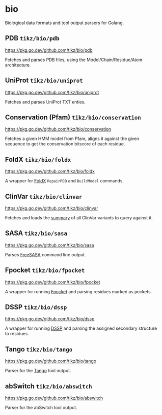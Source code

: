 # bio
Biological data formats and tool output parsers for Golang.

## PDB `tikz/bio/pdb`
https://pkg.go.dev/github.com/tikz/bio/pdb

Fetches and parses PDB files, using the Model/Chain/Residue/Atom architecture.

## UniProt `tikz/bio/uniprot`
https://pkg.go.dev/github.com/tikz/bio/uniprot

Fetches and parses UniProt TXT enties.

## Conservation (Pfam) `tikz/bio/conservation`
https://pkg.go.dev/github.com/tikz/bio/conservation

Fetches a given HMM model from Pfam, aligns it against the given sequence to get the conservation bitscore of each residue.

## FoldX `tikz/bio/foldx`
https://pkg.go.dev/github.com/tikz/bio/foldx

A wrapper for [FoldX](http://foldxsuite.crg.eu/) `RepairPDB` and `BuildModel` commands.

## ClinVar `tikz/bio/clinvar`
https://pkg.go.dev/github.com/tikz/bio/clinvar

Fetches and loads the [summary](https://www.ncbi.nlm.nih.gov/clinvar/docs/ftp_primer/) of all ClinVar variants to query against it.

## SASA `tikz/bio/sasa`
https://pkg.go.dev/github.com/tikz/bio/sasa

Parses [FreeSASA](https://freesasa.github.io/) command line output.

## Fpocket `tikz/bio/fpocket`
https://pkg.go.dev/github.com/tikz/bio/fpocket

A wrapper for running [Fpocket](http://fpocket.sourceforge.net/) and parsing residues marked as pockets.

## DSSP `tikz/bio/dssp`
https://pkg.go.dev/github.com/tikz/bio/dssp

A wrapper for running [DSSP](https://swift.cmbi.umcn.nl/gv/dssp/) and parsing the assigned secondary structure to residues.

## Tango `tikz/bio/tango`
https://pkg.go.dev/github.com/tikz/bio/tango

Parser for the [Tango](http://tango.crg.es/) tool output.

## abSwitch `tikz/bio/abswitch`
https://pkg.go.dev/github.com/tikz/bio/abswitch

Parser for the abSwitch tool output.
